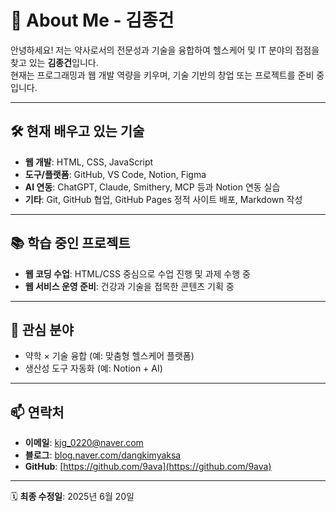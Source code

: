 # 📂 About Me - 김종건

안녕하세요! 저는 약사로서의 전문성과 기술을 융합하여 헬스케어 및 IT 분야의 접점을 찾고 있는 **김종건**입니다.  
현재는 프로그래밍과 웹 개발 역량을 키우며, 기술 기반의 창업 또는 프로젝트를 준비 중입니다.

---

## 🛠️ 현재 배우고 있는 기술

- **웹 개발**: HTML, CSS, JavaScript  
- **도구/플랫폼**: GitHub, VS Code, Notion, Figma  
- **AI 연동**: ChatGPT, Claude, Smithery, MCP 등과 Notion 연동 실습  
- **기타**: Git, GitHub 협업, GitHub Pages 정적 사이트 배포, Markdown 작성

---

## 📚 학습 중인 프로젝트

- **웹 코딩 수업**: HTML/CSS 중심으로 수업 진행 및 과제 수행 중  
- **웹 서비스 운영 준비**: 건강과 기술을 접목한 콘텐츠 기획 중

---

## 🧩 관심 분야

- 약학 × 기술 융합 (예: 맞춤형 헬스케어 플랫폼)  
- 생산성 도구 자동화 (예: Notion + AI)

---

## 📫 연락처

- **이메일**: [kjg_0220@naver.com](mailto:kjg_0220@naver.com)  
- **블로그**: [blog.naver.com/dangkimyaksa](https://blog.naver.com/dangkimyaksa)  
- **GitHub**: [https://github.com/9ava](https://github.com/9ava)

---

🗓️ **최종 수정일**: 2025년 6월 20일
